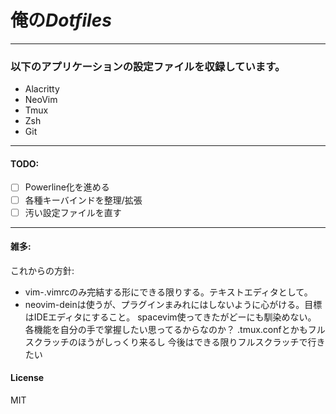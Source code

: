 # 俺の*Dotfiles*
---
### 以下のアプリケーションの設定ファイルを収録しています。
- Alacritty
- NeoVim
- Tmux
- Zsh
- Git
---
#### TODO:
- [ ] Powerline化を進める
- [ ] 各種キーバインドを整理/拡張
- [ ] 汚い設定ファイルを直す
---
#### 雑多:
これからの方針:
- vim-.vimrcのみ完結する形にできる限りする。テキストエディタとして。
- neovim-deinは使うが、プラグインまみれにはしないように心がける。目標はIDEエディタにすること。
spacevim使ってきたがどーにも馴染めない。
各機能を自分の手で掌握したい思ってるからなのか？
.tmux.confとかもフルスクラッチのほうがしっくり来るし
今後はできる限りフルスクラッチで行きたい
#### License
MIT
